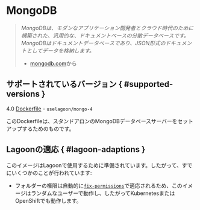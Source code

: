 # MongoDB

> _MongoDBは、モダンなアプリケーション開発者とクラウド時代のために構築された、汎用的な、ドキュメントベースの分散データベースです。MongoDBはドキュメントデータベースであり、JSON形式のドキュメントとしてデータを格納します。_
>
> * [mongodb.com](https://www.mongodb.com/)から

## サポートされているバージョン { #supported-versions }

4.0 [Dockerfile](https://github.com/uselagoon/lagoon-images/blob/main/images/mongo/4.Dockerfile) - `uselagoon/mongo-4`

このDockerfileは、スタンドアロンのMongoDBデータベースサーバーをセットアップするためのものです。

## Lagoonの適応 { #lagoon-adaptions }

このイメージはLagoonで使用するために準備されています。したがって、すでにいくつかのことが行われています:

* フォルダーの権限は自動的に[`fix-permissions`](https://github.com/uselagoon/lagoon-images/blob/main/images/commons/fix-permissions)で適応されるため、このイメージはランダムなユーザーで動作し、したがってKubernetesまたはOpenShiftでも動作します。
